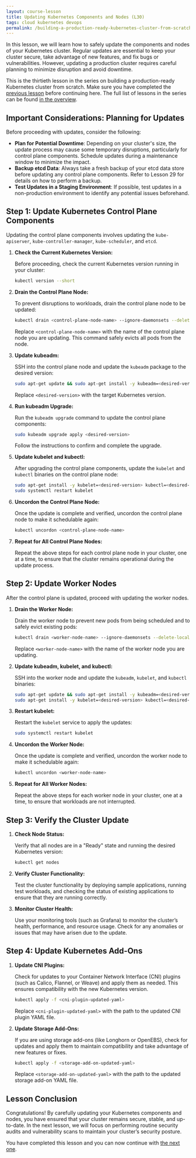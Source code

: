 ```yaml
---
layout: course-lesson
title: Updating Kubernetes Components and Nodes (L30)
tags: cloud kubernetes devops
permalink: /building-a-production-ready-kubernetes-cluster-from-scratch/lesson-30
---
```


In this lesson, we will learn how to safely update the components and nodes of
your Kubernetes cluster. Regular updates are essential to keep your cluster
secure, take advantage of new features, and fix bugs or vulnerabilities.
However, updating a production cluster requires careful planning to minimize
disruption and avoid downtime.

This is the thirtieth lesson in the series on building a production-ready
Kubernetes cluster from scratch. Make sure you have completed the
[previous lesson](/building-a-production-ready-kubernetes-cluster-from-scratch/lesson-30)
before continuing here. The full list of lessons in the series can be found
[in the overview](/building-a-production-ready-kubernetes-cluster-from-scratch).

## Important Considerations: Planning for Updates

Before proceeding with updates, consider the following:

- **Plan for Potential Downtime**: Depending on your cluster's size, the update
  process may cause some temporary disruptions, particularly for control plane
  components. Schedule updates during a maintenance window to minimize the
  impact.
- **Backup etcd Data**: Always take a fresh backup of your etcd data store
  before updating any control plane components. Refer to Lesson 29 for details
  on how to perform a backup.
- **Test Updates in a Staging Environment**: If possible, test updates in a
  non-production environment to identify any potential issues beforehand.

## Step 1: Update Kubernetes Control Plane Components

Updating the control plane components involves updating the `kube-apiserver`,
`kube-controller-manager`, `kube-scheduler`, and `etcd`.

1. **Check the Current Kubernetes Version:**

   Before proceeding, check the current Kubernetes version running in your
   cluster:

   ```bash
   kubectl version --short
   ```

2. **Drain the Control Plane Node:**

   To prevent disruptions to workloads, drain the control plane node to be
   updated:

   ```bash
   kubectl drain <control-plane-node-name> --ignore-daemonsets --delete-local-data
   ```

   Replace `<control-plane-node-name>` with the name of the control plane node
   you are updating. This command safely evicts all pods from the node.

3. **Update kubeadm:**

   SSH into the control plane node and update the `kubeadm` package to the
   desired version:

   ```bash
   sudo apt-get update && sudo apt-get install -y kubeadm=<desired-version>
   ```

   Replace `<desired-version>` with the target Kubernetes version.

4. **Run kubeadm Upgrade:**

   Run the `kubeadm upgrade` command to update the control plane components:

   ```bash
   sudo kubeadm upgrade apply <desired-version>
   ```

   Follow the instructions to confirm and complete the upgrade.

5. **Update kubelet and kubectl:**

   After upgrading the control plane components, update the `kubelet` and
   `kubectl` binaries on the control plane node:

   ```bash
   sudo apt-get install -y kubelet=<desired-version> kubectl=<desired-version>
   sudo systemctl restart kubelet
   ```

6. **Uncordon the Control Plane Node:**

   Once the update is complete and verified, uncordon the control plane node to
   make it schedulable again:

   ```bash
   kubectl uncordon <control-plane-node-name>
   ```

7. **Repeat for All Control Plane Nodes:**

   Repeat the above steps for each control plane node in your cluster, one at a
   time, to ensure that the cluster remains operational during the update
   process.

## Step 2: Update Worker Nodes

After the control plane is updated, proceed with updating the worker nodes.

1. **Drain the Worker Node:**

   Drain the worker node to prevent new pods from being scheduled and to safely
   evict existing pods:

   ```bash
   kubectl drain <worker-node-name> --ignore-daemonsets --delete-local-data
   ```

   Replace `<worker-node-name>` with the name of the worker node you are
   updating.

2. **Update kubeadm, kubelet, and kubectl:**

   SSH into the worker node and update the `kubeadm`, `kubelet`, and `kubectl`
   binaries:

   ```bash
   sudo apt-get update && sudo apt-get install -y kubeadm=<desired-version>
   sudo apt-get install -y kubelet=<desired-version> kubectl=<desired-version>
   ```

3. **Restart kubelet:**

   Restart the `kubelet` service to apply the updates:

   ```bash
   sudo systemctl restart kubelet
   ```

4. **Uncordon the Worker Node:**

   Once the update is complete and verified, uncordon the worker node to make it
   schedulable again:

   ```bash
   kubectl uncordon <worker-node-name>
   ```

5. **Repeat for All Worker Nodes:**

   Repeat the above steps for each worker node in your cluster, one at a time,
   to ensure that workloads are not interrupted.

## Step 3: Verify the Cluster Update

1. **Check Node Status:**

   Verify that all nodes are in a "Ready" state and running the desired
   Kubernetes version:

   ```bash
   kubectl get nodes
   ```

2. **Verify Cluster Functionality:**

   Test the cluster functionality by deploying sample applications, running test
   workloads, and checking the status of existing applications to ensure that
   they are running correctly.

3. **Monitor Cluster Health:**

   Use your monitoring tools (such as Grafana) to monitor the cluster’s health,
   performance, and resource usage. Check for any anomalies or issues that may
   have arisen due to the update.

## Step 4: Update Kubernetes Add-Ons

1. **Update CNI Plugins:**

   Check for updates to your Container Network Interface (CNI) plugins (such as
   Calico, Flannel, or Weave) and apply them as needed. This ensures
   compatibility with the new Kubernetes version.

   ```bash
   kubectl apply -f <cni-plugin-updated-yaml>
   ```

   Replace `<cni-plugin-updated-yaml>` with the path to the updated CNI plugin
   YAML file.

2. **Update Storage Add-Ons:**

   If you are using storage add-ons (like Longhorn or OpenEBS), check for
   updates and apply them to maintain compatibility and take advantage of new
   features or fixes.

   ```bash
   kubectl apply -f <storage-add-on-updated-yaml>
   ```

   Replace `<storage-add-on-updated-yaml>` with the path to the updated storage
   add-on YAML file.

## Lesson Conclusion

Congratulations! By carefully updating your Kubernetes components and nodes, you
have ensured that your cluster remains secure, stable, and up-to-date. In the
next lesson, we will focus on performing routine security audits and
vulnerability scans to maintain your cluster’s security posture.

You have completed this lesson and you can now continue with
[the next one](/building-a-production-ready-kubernetes-cluster-from-scratch/lesson-31).
